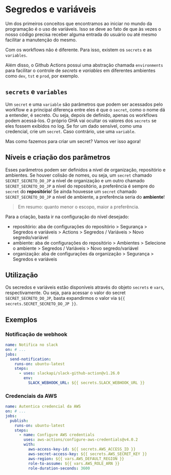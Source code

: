 # Segredos e variáveis

Um dos primeiros conceitos que encontramos ao iniciar no mundo da programação é o uso de variáveis. Isso se deve ao fato de que às vezes o nosso código precisa receber alguma entrada do usuário ou até mesmo facilitar a manutenção do mesmo.

Com os workflows não é diferente. Para isso, existem os `secrets` e as `variables`.

Além disso, o Github Actions possui uma abstração chamada `environments` para facilitar o controle de *secrets* e *variables* em diferentes ambientes como `dev`, `tst` e `prod`, por exemplo.

## `secrets` e `variables`

Um `secret` e uma `variable` são parâmetros que podem ser acessados pelo workflow e a principal diferença entre eles é que o `secret`, como o nome dá a entender, é secreto. Ou seja, depois de definido, apenas os workflows podem acessá-los. O próprio GHA vai ocultar os valores dos `secrets` se eles fossem exibidos no log.
Se for um dado sensível, como uma credencial, crie um `secret`. Caso contrário, use uma `variable`.

Mas como fazemos para criar um secret? Vamos ver isso agora!

## Níveis e criação dos parâmetros

Esses parâmetros podem ser definidos a nível de organização, repositório e ambientes. Se houver colisão de nomes, ou seja, um `secret` chamado `SECRET_SECRETO_DO_JP` a nível de organização e um outro chamado `SECRET_SECRETO_DO_JP` a nível do repositório, a preferência é sempre do `secret` do **repositório**!
Se ainda houvesse um `secret` chamado `SECRET_SECRETO_DO_JP` a nível de ambiente, a preferência seria do **ambiente**!

> Em resumo: quanto menor o escopo, maior a preferência.

Para a criação, basta ir na configuração do nível desejado:
- repositório: aba de configurações do repositório > Segurança > Segredos e variáveis > Actions > Segredos / Variáveis > Novo segredo/variável
- ambiente: aba de configurações do repositório > Ambientes > Selecione o ambiente > Segredos / Variáveis > Novo segredo/variável
- organização: aba de configurações da organização > Segurança > Segredos e variáveis

## Utilização

Os secredos e variáveis estão disponíveis através do objeto `secrets` e `vars`, respectivamente. Ou seja, para acessar o valor do secret `SECRET_SECRETO_DO_JP`, basta expandirmos o valor via `${{ secrets.SECRET_SECRETO_DO_JP }}`.

## Exemplos

### Notificação de webhook

```yaml
name: Notifica no slack
on: # ...
jobs:
  send-notification:
    runs-on: ubuntu-latest
    steps:
      - uses: slackapi/slack-github-action@v1.26.0
        env:
          SLACK_WEBHOOK_URL: ${{ secrets.SLACK_WEBHOOK_URL }}
```

### Credenciais da AWS

```yaml
name: Autentica credencial da AWS
on: # ...
jobs:
  publish:
    runs-on: ubuntu-latest
    steps:
      - name: Configure AWS credentials
        uses: aws-actions/configure-aws-credentials@v4.0.2
        with:
          aws-access-key-id: ${{ secrets.AWS_ACCESS_ID }}
          aws-secret-access-key: ${{ secrets.AWS_SECRET_KEY }}
          aws-region: ${{ vars.AWS_DEFAULT_REGION }}
          role-to-assume: ${{ vars.AWS_ROLE_ARN }}
          role-duration-seconds: 3600
```
